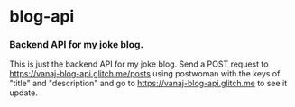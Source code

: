 # blog-api
### Backend API for my joke blog.

This is just the backend API for my joke blog. Send a POST request to https://vanaj-blog-api.glitch.me/posts using postwoman with the keys of "title" and "description" and go to https://vanaj-blog-api.glitch.me to see it update.

